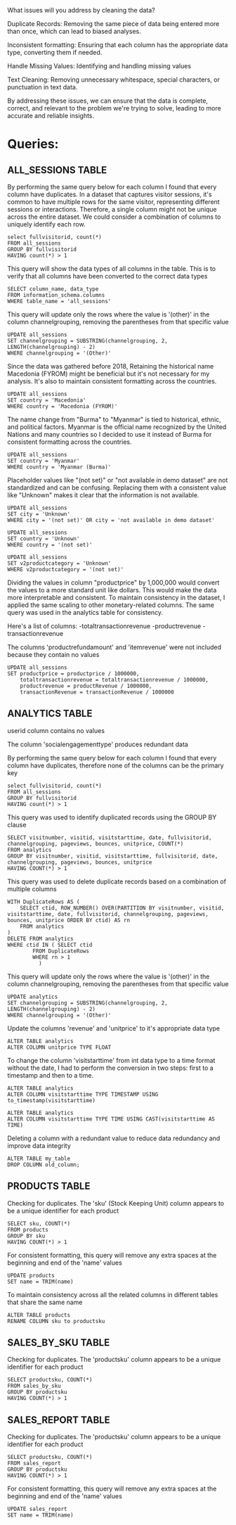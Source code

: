 What issues will you address by cleaning the data?

Duplicate Records:
Removing the same piece of data being entered more than once, which can lead to biased analyses.

Inconsistent formatting:
Ensuring that each column has the appropriate data type, converting them if needed.

Handle Missing Values: 
Identifying and handling missing values

Text Cleaning:
Removing unnecessary whitespace, special characters, or punctuation in text data.

By addressing these issues, we can ensure that the data is complete, correct, and relevant to the problem we're trying to solve, leading to more accurate and reliable insights.





# Queries:


## ALL_SESSIONS TABLE

By performing the same query below for each column I found that every column have duplicates.
In a dataset that captures visitor sessions, it's common to have multiple rows for the same visitor, representing different sessions or interactions. Therefore, a single column might not be unique across the entire dataset. We could consider a combination of columns to uniquely identify each row.
```
select fullvisitorid, count(*)
FROM all_sessions
GROUP BY fullvisitorid
HAVING count(*) > 1
```



This query will show the data types of all columns in the table. This is to verify that all columns have been converted to the correct data types
```
SELECT column_name, data_type 
FROM information_schema.columns 
WHERE table_name = 'all_sessions'

```

This query will update only the rows where the value is '(other)' in the column channelgrouping, removing the parentheses from that specific value 
```
UPDATE all_sessions
SET channelgrouping = SUBSTRING(channelgrouping, 2, LENGTH(channelgrouping) - 2)
WHERE channelgrouping = '(Other)'
```

Since the data was gathered before 2018, Retaining the historical name Macedonia (FYROM) might be beneficial but it's not necessary for my analysis. It's also to maintain consistent formatting across the countries.
```
UPDATE all_sessions 
SET country = 'Macedonia'
WHERE country = 'Macedonia (FYROM)'
```

The name change from "Burma" to "Myanmar" is tied to historical, ethnic, and political factors. Myanmar is the official name recognized by the United Nations and many countries so I decided to use it instead of Burma for consistent formatting across the countries.
```
UPDATE all_sessions 
SET country = 'Myanmar'
WHERE country = 'Myanmar (Burma)'
```

Placeholder values like "(not set)" or "not available in demo dataset" are not standardized and can be confusing.
Replacing them with a consistent value like "Unknown" makes it clear that the information is not available.
```
UPDATE all_sessions
SET city = 'Unknown'
WHERE city = '(not set)' OR city = 'not available in demo dataset'
```
```
UPDATE all_sessions
SET country = 'Unknown'
WHERE country = '(not set)'
```
```
UPDATE all_sessions
SET v2productcategory = 'Unknown'
WHERE v2productcategory = '(not set)'
```


Dividing the values in column "productprice" by 1,000,000 would convert the values to a more standard unit like dollars. This would make the data more interpretable and consistent. To maintain consistency in the dataset, I applied the same scaling to other monetary-related columns.
The same query was used in the analytics table for consistency.

Here's a list of columns:
-totaltransactionrevenue
-productrevenue
-transactionrevenue

The columns 'productrefundamount' and 'itemrevenue' were not included because they contain no values
```
UPDATE all_sessions
SET productprice = productprice / 1000000,
    totaltransactionrevenue = totaltransactionrevenue / 1000000,
    productrevenue = productRevenue / 1000000,
    transactionRevenue = transactionRevenue / 1000000
```

## ANALYTICS TABLE

userid column contains no values

The column 'socialengagementtype' produces redundant data

By performing the same query below for each column I found that every column have duplicates, therefore none of the columns can be the primary key
```
select fullvisitorid, count(*)
FROM all_sessions
GROUP BY fullvisitorid
HAVING count(*) > 1
```
This query was used to identify duplicated records using the GROUP BY clause

```
SELECT visitnumber, visitid, visitstarttime, date, fullvisitorid, channelgrouping, pageviews, bounces, unitprice, COUNT(*)
FROM analytics
GROUP BY visitnumber, visitid, visitstarttime, fullvisitorid, date, channelgrouping, pageviews, bounces, unitprice
HAVING COUNT(*) > 1
```

This query was used to delete duplicate records based on a combination of multiple columns
```
WITH DuplicateRows AS (
    SELECT ctid, ROW_NUMBER() OVER(PARTITION BY visitnumber, visitid, visitstarttime, date, fullvisitorid, channelgrouping, pageviews,           bounces, unitprice ORDER BY ctid) AS rn
    FROM analytics
)
DELETE FROM analytics
WHERE ctid IN ( SELECT ctid
		FROM DuplicateRows
		WHERE rn > 1
	      )
```

This query will update only the rows where the value is '(other)' in the column channelgrouping, removing the parentheses from that specific value 
```
UPDATE analytics
SET channelgrouping = SUBSTRING(channelgrouping, 2, LENGTH(channelgrouping) - 2)
WHERE channelgrouping = '(Other)'
```


Update the columns 'revenue' and 'unitprice' to it's appropriate data type
```
ALTER TABLE analytics
ALTER COLUMN unitprice TYPE FLOAT
```

To change the column 'visitstarttime' from int data type to a time format without the date, I had to perform the conversion in two steps: first to a timestamp and then to a time.
```
ALTER TABLE analytics
ALTER COLUMN visitstarttime TYPE TIMESTAMP USING to_timestamp(visitstarttime)
```
```
ALTER TABLE analytics
ALTER COLUMN visitstarttime TYPE TIME USING CAST(visitstarttime AS TIME)
```

Deleting a column with a redundant value to reduce data redundancy and improve data integrity
```
ALTER TABLE my_table
DROP COLUMN old_column;
```


## PRODUCTS TABLE

Checking for duplicates. The 'sku' (Stock Keeping Unit) column appears to be a unique identifier for each product
```
SELECT sku, COUNT(*)
FROM products
GROUP BY sku
HAVING COUNT(*) > 1
```

For consistent formatting, this query will remove any extra spaces at the beginning and end of the 'name' values
```
UPDATE products
SET name = TRIM(name)
```

To maintain consistency across all the related columns in different tables that share the same name
```
ALTER TABLE products
RENAME COLUMN sku to productsku
```


## SALES_BY_SKU TABLE

Checking for duplicates. The 'productsku' column appears to be a unique identifier for each product
```
SELECT productsku, COUNT(*) 
FROM sales_by_sku
GROUP BY productsku
HAVING COUNT(*) > 1
```

## SALES_REPORT TABLE

Checking for duplicates. The 'productsku' column appears to be a unique identifier for each product
```
SELECT productsku, COUNT(*) 
FROM sales_report
GROUP BY productsku
HAVING COUNT(*) > 1
```
For consistent formatting, this query will remove any extra spaces at the beginning and end of the 'name' values
```
UPDATE sales_report
SET name = TRIM(name)























